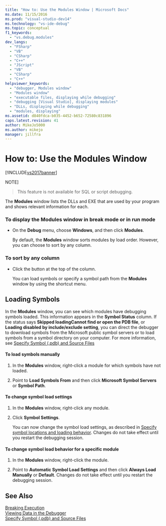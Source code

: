 ```yaml
---
title: "How to: Use the Modules Window | Microsoft Docs"
ms.date: 11/15/2016
ms.prod: "visual-studio-dev14"
ms.technology: "vs-ide-debug"
ms.topic: conceptual
f1_keywords: 
  - "vs.debug.modules"
dev_langs: 
  - "FSharp"
  - "VB"
  - "CSharp"
  - "C++"
  - "JScript"
  - "VB"
  - "CSharp"
  - "C++"
helpviewer_keywords: 
  - "debugger, Modules window"
  - "Modules window"
  - "executable files, displaying while debugging"
  - "debugging [Visual Studio], displaying modules"
  - "DLLs, displaying while debugging"
  - "modules, displaying"
ms.assetid: d840fdca-b035-4452-b652-72580c831896
caps.latest.revision: 41
author: MikeJo5000
ms.author: mikejo
manager: jillfra
---
```

# How to: Use the Modules Window
[!INCLUDE[vs2017banner](../includes/vs2017banner.md)]

NOTE]
>  This feature is not available for SQL or script debugging.  
  
 The **Modules** window lists the DLLs and EXE that are used by your program and shows relevant information for each.  
  
### To display the Modules window in break mode or in run mode  
  
-   On the **Debug** menu, choose **Windows**, and then click **Modules**.  
  
     By default, the **Modules** window sorts modules by load order. However, you can choose to sort by any column.  
  
### To sort by any column  
  
-   Click the button at the top of the column.  
  
     You can load symbols or specify a symbol path from the **Modules** window by using the shortcut menu.  
  
## Loading Symbols  
 In the **Modules** window, you can see which modules have debugging symbols loaded. This information appears in the **Symbol Status** column. If the status says **Skipped loadingCannot find or open the PDB file**, or **Loading disabled by include/exclude setting**, you can direct the debugger to download symbols from the Microsoft public symbol servers or to load symbols from a symbol directory on your computer. For more information, see [Specify Symbol (.pdb) and Source Files](../debugger/specify-symbol-dot-pdb-and-source-files-in-the-visual-studio-debugger.md)  
  
#### To load symbols manually  
  
1.  In the **Modules** window, right-click a module for which symbols have not loaded.  
  
2.  Point to **Load Symbols From** and then click **Microsoft Symbol Servers** or **Symbol Path**.  
  
#### To change symbol load settings  
  
1.  In the **Modules** window, right-click any module.  
  
2.  Click **Symbol Settings**.  
  
     You can now change the symbol load settings, as described in [Specify symbol locations and loading behavior](../debugger/specify-symbol-dot-pdb-and-source-files-in-the-visual-studio-debugger.md#BKMK_Specify_symbol_locations_and_loading_behavior). Changes do not take effect until you restart the debugging session.  
  
#### To change symbol load behavior for a specific module  
  
1.  In the **Modules** window, right-click the module.  
  
2.  Point to **Automatic Symbol Load Settings** and then click **Always Load Manually** or **Default**. Changes do not take effect until you restart the debugging session.  
  
## See Also  
 [Breaking Execution](http://msdn.microsoft.com/30fc4643-f337-4651-b1ff-f2de2c098d40)   
 [Viewing Data in the Debugger](../debugger/viewing-data-in-the-debugger.md)   
 [Specify Symbol (.pdb) and Source Files](../debugger/specify-symbol-dot-pdb-and-source-files-in-the-visual-studio-debugger.md)
